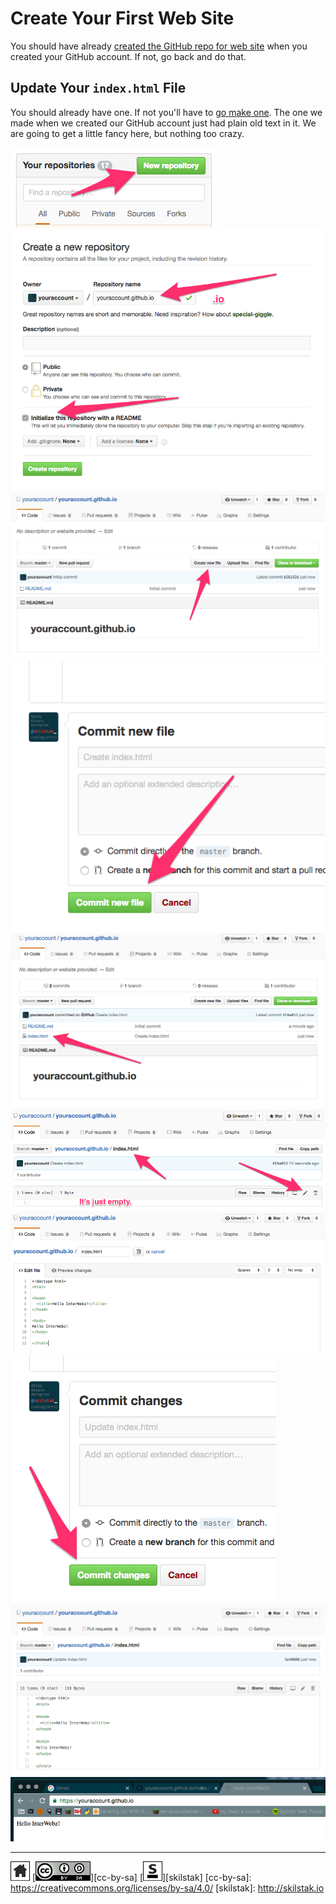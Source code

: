 # Create Your First Web Site

You should have already [created the GitHub repo for web site][web] when you
created your GitHub account. If not, go back and do that.

[web]: https://github.com/skilstak/prep/blob/gh-pages/github.md#ok-now-create-a-project-repo

## Update Your `index.html` File

You should already have one. If not you'll have to [go make one][web].
The one we made when we created our GitHub account just had plain old
text in it. We are going to get a little fancy here, but nothing too
crazy.

![](assets/web1.png)
![](assets/web2.png)
![](assets/web3.png)
![](assets/web4.png)
![](assets/web5.png)
![](assets/web6b.png)
![](assets/web7.png)
![](assets/web8.png)
![](assets/web9.png)
![](assets/web10.png)

---
[![home](/assets/home-bw.png)](/README.md)
[![cc-by-sa](/assets/cc-by-sa.png)][cc-by-sa]
[![skilstak](/assets/skilstak-logo-bw.png)][skilstak]
[cc-by-sa]: https://creativecommons.org/licenses/by-sa/4.0/
[skilstak]: http://skilstak.io

